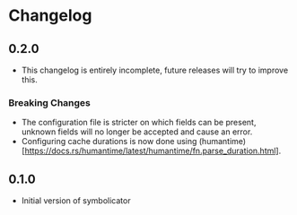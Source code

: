 # Changelog

## 0.2.0

* This changelog is entirely incomplete, future releases will try to
  improve this.

### Breaking Changes

* The configuration file is stricter on which fields can be present,
  unknown fields will no longer be accepted and cause an error.
* Configuring cache durations is now done using
  (humantime)[https://docs.rs/humantime/latest/humantime/fn.parse_duration.html].


## 0.1.0

* Initial version of symbolicator
